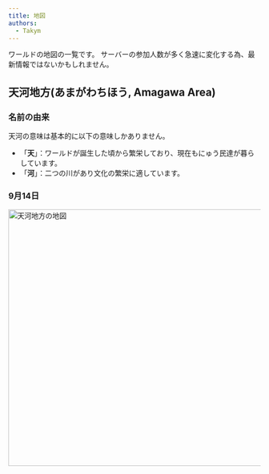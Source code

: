 ```yaml
---
title: 地図
authors:
  - Takym
---
```

ワールドの地図の一覧です。
サーバーの参加人数が多く急速に変化する為、最新情報ではないかもしれません。
## 天河地方(あまがわちほう, Amagawa Area)
### 名前の由来
天河の意味は基本的に以下の意味しかありません。
 * 「**天**」：ワールドが誕生した頃から繁栄しており、現在もにゅう民達が暮らしています。
 * 「**河**」：二つの川があり文化の繁栄に適しています。
### 9月14日
<img src="2019-09-14-amagawa.png" alt="天河地方の地図" title="2019/09/14 の地図" width="512" />
